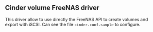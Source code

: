 ## Cinder volume FreeNAS driver

This driver allow to use directly the FreeNAS API to create volumes and export with iSCSI.
Can see the file `cinder.conf.sample` to configure.
